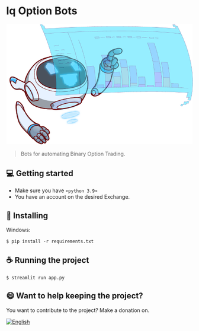 # Iq Option Bots

<!---Esses são exemplos. Veja https://shields.io para outras pessoas ou para personalizar este conjunto de escudos. Você pode querer incluir dependências, status do projeto e informações de licença aqui--->

<img src="static/personagem2.png">

> Bots for automating Binary Option Trading.

## 💻 Getting started

* Make sure you have `<python 3.9>`
* You have an account on the desired Exchange.

## 🚀 Installing

Windows:
```
$ pip install -r requirements.txt
```

## ☕ Running the project

```
$ streamlit run app.py
```
## 😄 Want to help keeping the project?<br>

You want to contribute to the project? 
Make a donation on.

<a href="https://www.paypal.com/cgi-bin/webscr?cmd=_s-xclick&hosted_button_id=GSZBCGK7Z465J&source=url">
    <img src="https://raw.githubusercontent.com/iqoptionapi/iqoptionapi/master/docs/paypal-donate-button.png"
        alt="English" width="200" height="80" />
